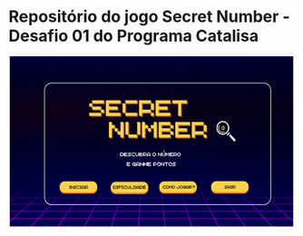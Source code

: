 # Repositório do jogo Secret Number - Desafio 01 do Programa Catalisa
<div align="center">
<img src="https://github.com/joaocruzzup/d01-secretnumber/blob/main/src/secretNumber.png" width="500" height="300" alt="Descrição da imagem">
</div>


